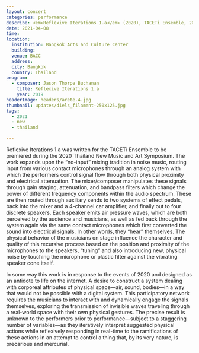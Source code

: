 ```yaml
---
layout: concert
categories: performance
describe: <em>Reflexive Iterations 1.a</em> (2020), TACETi Ensemble, 2020 Thailand New Music and Arts Symposium
date: 2021-04-08
time:
location:
  institution: Bangkok Arts and Culture Center
  building:
  venue: BACC
  address:
  city: Bangkok
  country: Thailand
program:
  - composer: Jason Thorpe Buchanan
    title: Reflexive Iterations 1.a
    year: 2019
headerImage: headers/arete-4.jpg
thumbnail: updates/diels_filament-250x125.jpg
tags:
  - 2021
  - new
  - thailand

---
```


Reflexive Iterations 1.a was written for the TACETi Ensemble to be premiered during the 2020 Thailand New Music and Art Symposium. The work expands upon the “no-input” mixing tradition in noise music, routing input from various contact microphones through an analog system with which the performers control signal flow through both physical proximity and electrical attenuation. The mixer/composer manipulates these signals through gain staging, attenuation, and bandpass filters which change the power of different frequency components within the audio spectrum. These are then routed through auxiliary sends to two systems of effect pedals, back into the mixer and a 4-channel car amplifier, and finally out to four discrete speakers. Each speaker emits air pressure waves, which are both perceived by the audience and musicians, as well as fed back through the system again via the same contact microphones which first converted the sound into electrical signals. In other words, they “hear” themselves. The physical behavior of the musicians on stage influence the character and quality of this recursive process based on the position and proximity of the microphones to the speakers, “tuning” and also introducing new, physical noise by touching the microphone or plastic filter against the vibrating speaker cone itself.

In some way this work is in response to the events of 2020 and designed as an antidote to life on the internet. A desire to construct a system dealing with corporeal attributes of physical space—air, sound, bodies—in a way that would not be possible with a digital system. This participatory network requires the musicians to interact with and dynamically engage the signals themselves, exploring the transmission of invisible waves traveling through a real-world space with their own physical gestures. The precise result is unknown to the performers prior to performance—subject to a staggering number of variables—as they iteratively interpret suggested physical actions while reflexively responding in real-time to the ramifications of these actions in an attempt to control a thing that, by its very nature, is precarious and mercurial.
